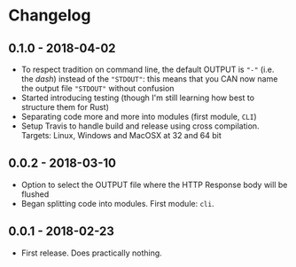 # Changelog

## 0.1.0 - 2018-04-02
* To respect tradition on command line, the default OUTPUT is `"-"` (i.e. the _dash_) instead of the `"STDOUT"`: this means that you CAN now name the output file `"STDOUT"` without confusion
* Started introducing testing (though I'm still learning how best to structure them for Rust)
* Separating code more and more into modules (first module, `CLI`)
* Setup Travis to handle build and release using cross compilation. Targets: Linux, Windows and MacOSX at 32 and 64 bit

## 0.0.2 - 2018-03-10
* Option to select the OUTPUT file where the HTTP Response body will be flushed
* Began splitting code into modules. First module: `cli`.

## 0.0.1 - 2018-02-23
* First release. Does practically nothing.
